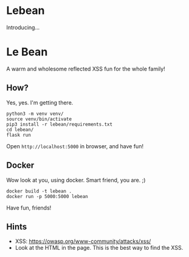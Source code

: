 # Lebean 

Introducing...

# Le Bean

A warm and wholesome reflected XSS fun for the whole family!

## How?

Yes, yes. I'm getting there.

```
python3 -m venv venv/
source venv/bin/activate
pip3 install -r lebean/requirements.txt
cd lebean/
flask run
```

Open `http://localhost:5000` in browser, and have fun!

## Docker

Wow look at you, using docker. Smart friend, you are. ;)

```
docker build -t lebean .
docker run -p 5000:5000 lebean
```

Have fun, friends!

## Hints
- XSS: https://owasp.org/www-community/attacks/xss/
- Look at the HTML in the page. This is the best way to find the XSS. 
